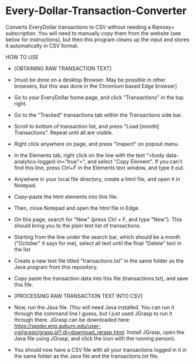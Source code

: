 # Every-Dollar-Transaction-Converter
Converts EveryDollar transactions to CSV without needing a Ramsey+ subscription. You will need to manually copy them from the website (see below for instructions), but then this program cleans up the input and stores it automatically in CSV format.

HOW TO USE
* [OBTAINING RAW TRANSACTION TEXT]
* [must be done on a desktop Browser. May be possible in other browsers, but this was done in the Chromium based Edge browser]
* Go to your EveryDollar home page, and click "Transactions" in the top right.
* Go to the "Tracked" transactions tab within the Transactions side bar.
* Scroll to bottom of transaction list, and press "Load [month] Transactions". Repeat until all are visible.
* Right click anywhere on page, and press "Inspect" on popout menu.
* In the Elements tab, right click on the line with the text "\<body data-analytics-logged-in="true"\>", and select "Copy Element". If you can't find this line, press Ctrl+F in the Elements text window, and type it out.
* Anywhere in your local file directory, create a html file, and open it in Notepad.
* Copy-paste the html elements into this file.
* Then, close Notepad and open the html file in Edge.
* On this page, search for "New" (press Ctrl + F, and type "New"). This should bring you to the plain text list of transactions.
* Starting from the line under the search bar, which should be a month ("October" it says for me), select all text until the final "Delete" text in the list
* Create a new text file titled "transactions.txt" in the same folder as the Java program from this repository.
* Copy paste the transaction data into this file (transactions.txt), and save this file.

* [PROCESSING RAW TRANSACTION TEXT INTO CSV]
* Now, run the Java file. (You will need Java installed. You can run it through the command line I guess, but I just used JGrasp to run it through there. JGrasp can be downloaded here: https://spider.eng.auburn.edu/user-cgi/grasp/grasp.pl?;dl=download_jgrasp.html. Install JGrasp, open the Java file using JGrasp, and click the icon with the running person).
* You should now have a CSV file with all your transactions logged in it in the same folder as the Java file and the transactions.txt file.
